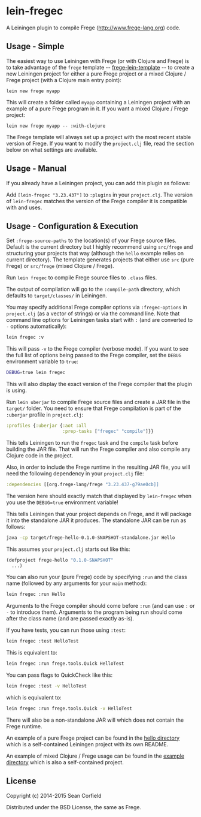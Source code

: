 lein-fregec
===========

A Leiningen plugin to compile Frege (http://www.frege-lang.org) code.

Usage - Simple
-----

The easiest way to use Leiningen with Frege (or with Clojure and Frege) is to take advantage of the `frege` template --
[frege-lein-template](https://github.com/Frege/frege-lein-template) -- to create a new Leiningen project for either a pure Frege project or a mixed Clojure / Frege project (with a Clojure main entry point):

    lein new frege myapp

This will create a folder called `myapp` containing a Leiningen project with an example of a pure Frege program in it. If you want a mixed Clojure / Frege project:

    lein new frege myapp -- :with-clojure

The Frege template will always set up a project with the most recent stable version of Frege. If you want to modify the `project.clj` file, read the section below on what settings are available.

Usage - Manual
-----

If you already have a Leiningen project, you can add this plugin as follows:

Add `[lein-fregec "3.23.437"]` to `:plugins` in your `project.clj`. The version of `lein-fregec` matches the version of the Frege compiler it is compatible with and uses.

Usage - Configuration & Execution
-----

Set `:frege-source-paths` to the location(s) of your Frege source files. Default is the current directory but I highly recommend using `src/frege` and structuring your projects that way (although the `hello` example relies on current directory). The template generates projects that either use `src` (pure Frege) or `src/frege` (mixed Clojure / Frege).

Run `lein fregec` to compile Frege source files to `.class` files.

The output of compilation will go to the `:compile-path` directory, which defaults to `target/classes/` in Leiningen.

You may specify additional Frege compiler options via `:fregec-options` in `project.clj` (as a vector of strings) or via the command line. Note that command line options for Leiningen tasks start with `:` (and are converted to `-` options automatically):

```sh
lein fregec :v
```

This will pass `-v` to the Frege compiler (verbose mode). If you want to see the full list of options being passed to the Frege compiler, set the `DEBUG` environment variable to `true`:

```sh
DEBUG=true lein fregec
```

This will also display the exact version of the Frege compiler that the plugin is using.

Run `lein uberjar` to compile Frege source files and create a JAR file in the `target/` folder. You need to ensure that Frege compilation is part of the `:uberjar` profile in `project.clj`:

```clojure
:profiles {:uberjar {:aot :all
                     :prep-tasks ["fregec" "compile"]}}
```

This tells Leiningen to run the `fregec` task and the `compile` task before building the JAR file. That will run the Frege compiler and also compile any Clojure code in the project.

Also, in order to include the Frege runtime in the resulting JAR file, you will need the following dependency in your `project.clj` file:

```clojure
:dependencies [[org.frege-lang/frege "3.23.437-g79ae0cb]]
```

The version here should exactly match that displayed by `lein-fregec` when you use the `DEBUG=true` environment variable!

This tells Leiningen that your project depends on Frege, and it will package it into the standalone JAR it produces. The standalone JAR can be run as follows:

```sh
java -cp target/frege-hello-0.1.0-SNAPSHOT-standalone.jar Hello
```

This assumes your `project.clj` starts out like this:

```clojure
(defproject frege-hello "0.1.0-SNAPSHOT"
  ...)
```

You can also run your (pure Frege) code by specifying `:run` and the class name (followed by any arguments for your `main` method):

```sh
lein fregec :run Hello
```

Arguments to the Frege compiler should come before `:run` (and can use `:` or `-` to introduce them). Arguments to the program being run should come after the class name (and are passed exactly as-is).

If you have tests, you can run those using `:test`:

```sh
lein fregec :test HelloTest
```

This is equivalent to:

```sh
lein fregec :run frege.tools.Quick HelloTest
```

You can pass flags to QuickCheck like this:

```sh
lein fregec :test -v HelloTest
```

which is equivalent to:

```sh
lein fregec :run frege.tools.Quick -v HelloTest
```

There will also be a non-standalone JAR will which does not contain the Frege runtime.

An example of a pure Frege project can be found in the [hello directory](https://github.com/Frege/frege-lein-plugin/tree/master/hello) which is a self-contained Leiningen project with its own README.

An example of mixed Clojure / Frege usage can be found in the [example directory](https://github.com/Frege/frege-lein-plugin/tree/master/example) which is also a self-contained project.

License
-------

Copyright (c) 2014-2015 Sean Corfield

Distributed under the BSD License, the same as Frege.
